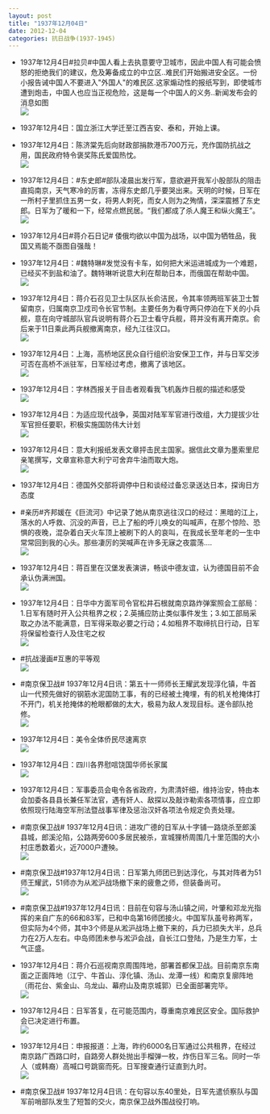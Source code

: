 ```yaml
---
layout: post
title: "1937年12月04日"
date: 2012-12-04
categories: 抗日战争(1937-1945)
---
```


<meta name="referrer" content="no-referrer" />

- 1937年12月4日#拉贝#中国人看上去执意要守卫城市，因此中国人有可能会愤怒的拒绝我们的建议，危及筹备成立的中立区..难民们开始搬进安全区。一份小报告诫中国人不要进入"外国人"的难民区.这家煽动性的报纸写到，即使城市遭到炮击，中国人也应当正视危险，这是每一个中国人的义务..新闻发布会的消息如图 <br/><img src="https://ww4.sinaimg.cn/large/aca367d8jw1dzi4jm287gj.jpg" />

- 1937年12月4日：国立浙江大学迁至江西吉安、泰和，开始上课。 

- 1937年12月4日：陈济棠先后向财政部捐款港币700万元，充作国防抗战之用，国民政府特令褒奖陈氏爱国热忱。 <br/><img src="https://ww3.sinaimg.cn/large/aca367d8jw1dzi2387tifj.jpg" />

- 1937年12月4日：#东史郎#部队凌晨出发行军，意欲避开我军小股部队的阻击直捣南京，天气寒冷的厉害，冻得东史郎几乎要哭出来。天明的时候，日军在一所村子里抓住五男一女，将男人刺死，而女人则为之殉情，深深震撼了东史郎。日军为了暖和一下，经常点燃民居。“我们都成了杀人魔王和纵火魔王”。 <br/><img src="https://ww4.sinaimg.cn/large/aca367d8jw1dzi0xlo3shj.jpg" />

- 1937年12月4日#蒋介石日记# 倭俄均欲以中国为战场，以中国为牺牲品，我国又焉能不亟图自强哉！ 

- 1937年12月4日：#魏特琳#发觉没有卡车，如何把大米运进城成为一个难题，已经买不到盐和油了。魏特琳听说意大利在帮助日本，而俄国在帮助中国。 <br/><img src="https://ww3.sinaimg.cn/large/aca367d8jw1dzi02hzetij.jpg" />

- 1937年12月4日：蒋介石召见卫士队区队长俞洁民，令其率领两班军装卫士暂留南京，归属南京卫戍司令长官节制。主要任务为看守两只停泊在下关的小兵舰，意在向守城部队官兵说明有蒋介石卫士看守兵舰，蒋并没有离开南京。俞后来于11日乘此两兵舰撤离南京，经九江往汉口。 <br/><img src="https://ww3.sinaimg.cn/large/aca367d8jw1dzhzsed1mtj.jpg" />

- 1937年12月4日：上海，高桥地区民众自行组织治安保卫工作，并与日军交涉可否在高桥不派驻军，日军经过考虑，撤离了该地区。 <br/><img src="https://ww4.sinaimg.cn/large/aca367d8jw1dzhymceykpj.jpg" />

- 1937年12月4日：字林西报关于目击者观看我飞机轰炸日舰的描述和感受 <br/><img src="https://ww3.sinaimg.cn/large/aca367d8jw1dzhwvus551j.jpg" />

- 1937年12月4日：为适应现代战争，英国对陆军军官进行改组，大力提拔少壮军官担任要职，积极实施国防伟大计划 <br/><img src="https://ww1.sinaimg.cn/large/aca367d8jw1dzhv5hsa7oj.jpg" />

- 1937年12月4日：意大利报纸发表文章抨击民主国家。据信此文章为墨索里尼亲笔撰写，文章宣称意大利宁可舍弃牛油而取大炮。 <br/><img src="https://ww1.sinaimg.cn/large/aca367d8jw1dzhtf1pgtwj.jpg" />

- 1937年12月4日：德国外交部将调停中日和谈经过备忘录送达日本，探询日方态度 

- #亲历#齐邦媛在《巨流河》中记录了她从南京逃往汉口的经过：黑暗的江上，落水的人呼救、沉没的声音，已上了船的呼儿唤女的叫喊声，在那个惊险、恐惧的夜晚，混杂着白天火车顶上被刷下的人的哀叫，在我成长至年老的一生中常常回到我的心头。那些凄厉的哭喊声在许多无寐之夜震荡.... <br/><img src="https://ww2.sinaimg.cn/large/aca367d8jw1dzhrop8ch1j.jpg" />

- 1937年12月4日：蒋百里在汉堡发表演讲，畅谈中德友谊，认为德国目前不会承认伪满洲国。 <br/><img src="https://ww2.sinaimg.cn/large/aca367d8jw1dzhmha2v99j.jpg" />

- 1937年12月4日：日华中方面军司令官松井石根就南京路炸弹案照会工部局：1.日军有随时开入公共租界之权；2.英捕应防止类似事件发生；3.如工部局采取之办法不能满意，日军得采取必要之行动；4.如租界不取缔抗日行动，日军将保留检查行人及住宅之权 <br/><img src="https://ww4.sinaimg.cn/large/aca367d8jw1dzhlbq0qeij.jpg" />

- #抗战漫画#互惠的平等观 <br/><img src="https://ww1.sinaimg.cn/large/aca367d8jw1dzhk6oodtlj.jpg" />

- #南京保卫战# 1937年12月4日讯：第五十一师师长王耀武发现淳化镇，牛首山一代预先做好的钢筋水泥国防工事，有的已经被土掩埋，有的机关枪掩体打不开门，机关抢掩体的枪眼都做的太大，极易为敌人发现目标。遂令部队抢修。 <br/><img src="https://ww4.sinaimg.cn/large/aca367d8jw1dzhjqm6ppvj.jpg" />

- 1937年12月4日：美令全体侨民尽速离京 <br/><img src="https://ww1.sinaimg.cn/large/aca367d8jw1dzhj0i0yttj.jpg" />

- 1937年12月4日：四川各界慰唁饶国华师长家属 <br/><img src="https://ww2.sinaimg.cn/large/aca367d8jw1dzhh9y5xmoj.jpg" />

- 1937年12月4日：军事委员会电令各省政府，为肃清奸细，维持治安，特由本会加委各县县长兼任军法官，遇有奸人、敌探以及敲诈勒索各项情事，应立即依照现行陆海空军刑法暨战事军律及惩治汉奸各项法令规定负责处理。 

- #南京保卫战# 1937年12月4日讯：进攻广德的日军从十字铺一路烧杀至郎溪县城，郎溪沦陷，公路两旁600多居民被杀，宣城狸桥周围几十里范围的大小村庄悉数着火，近7000户遭殃。 <br/><img src="https://ww1.sinaimg.cn/large/aca367d8jw1dzheyw5tvoj.jpg" />

- #南京保卫战#1937年12月4日讯：日军第九师团已到达淳化，与其对阵者为51师王耀武，51师亦为从淞沪战场撤下来的疲惫之师，但装备尚可。 <br/><img src="https://ww2.sinaimg.cn/large/aca367d8jw1dzhe3nttpxj.jpg" />

- #南京保卫战#1937年12月4日讯：目前在句容与汤山镇之间，叶肇和邓龙光指挥的来自广东的66和83军，已和中岛第16师团接火。中国军队虽号称两军，但实际为4个师，其中3个师是从淞沪战场上撤下来的，兵力已损失大半，总兵力在2万人左右。中岛师团未参与淞沪会战，自长江口登陆，乃是生力军，士气正盛。 

- 1937年12月4日：蒋介石巡视南京周围阵地，部署首都保卫战。目前南京东南面之正面阵地（江宁、牛首山、淳化镇、汤山、龙潭一线）和南京复廓阵地（雨花台、紫金山、乌龙山、幕府山及南京城郭）已全面部署完毕。 <br/><img src="https://ww2.sinaimg.cn/large/aca367d8jw1dzhbsb0qngj.jpg" />

- 1937年12月4日：日军答复，在可能范围内，尊重南京难民区安全。国际救护会已决定进行布置。 <br/><img src="https://ww3.sinaimg.cn/large/aca367d8jw1dzhbi444edj.jpg" />

- 1937年12月4日：申报报道：上海，昨约6000名日军通过公共租界，在经过南京路广西路口时，自路旁人群处抛出手榴弹一枚，炸伤日军三名。同时一华人（或韩裔）高喊口号跳窗而死。日军搜查通行证直到九时。 <br/><img src="https://ww2.sinaimg.cn/large/aca367d8jw1dzhax3bjqlj.jpg" />

- #南京保卫战# 1937年12月4日讯：在句容以东40里处，日军先遣侦察队与国军前哨部队发生了短暂的交火，南京保卫战外围战役打响。 

